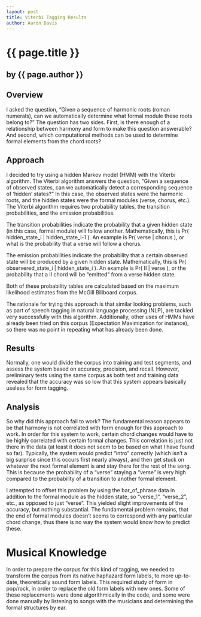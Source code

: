 ```yaml
---
layout: post
title: Viterbi Tagging Results
author: Aaron Davis
---
```


# {{ page.title }} #
## by {{ page.author }} ##


## Overview ##

I asked the question, “Given a sequence of harmonic roots (roman numerals), can we automatically determine what formal module these roots belong to?” The question has two sides. First, is there enough of a relationship between harmony and form to make this question answerable? And second, which computational methods can be used to determine formal elements from the chord roots?

## Approach ##

I decided to try using a hidden Markov model (HMM) with the Viterbi algorithm. The Viterbi algorithm answers the question, “Given a sequence of observed states, can we automatically detect a corresponding sequence of ‘hidden’ states?” In this case, the observed states were the harmonic roots, and the hidden states were the formal modules (verse, chorus, etc.). The Viterbi algorithm requires two probability tables, the transition probabilities, and the emission probabilities.

The transition probabilities indicate the probability that a given hidden state (in this case, formal module) will follow another. Mathematically, this is Pr( hidden\_state\_i | hidden\_state\_i-1 ). An example is Pr( verse | chorus ), or what is the probability that a verse will follow a chorus.

The emission probabilities indicate the probability that a certain observed state will be produced by a given hidden state. Mathematically, this is Pr( observered\_state\_i | hidden\_state\_i ). An example is Pr( II | verse ), or the probability that a II chord will be “emitted” from a verse hidden state.

Both of these probability tables are calculated based on the maximum likelihood estimates from the McGill Billboard corpus.

The rationale for trying this approach is that similar looking problems, such as part of speech tagging in natural language processing (NLP), are tackled very successfully with this algorithm. Additionally, other uses of HMMs have already been tried on this corpus (Expectation Maximization for instance), so there was no point in repeating what has already been done.

## Results ##

Normally, one would divide the corpus into training and test segments, and assess the system based on accuracy, precision, and recall. However, preliminary tests using the same corpus as both test and training data revealed that the accuracy was so low that this system appears basically useless for form tagging.

## Analysis ##

So why did this approach fail to work? The fundamental reason appears to be that harmony is not correlated with form enough for this approach to work. In order for this system to work, certain chord changes would have to be highly correlated with certain formal changes. This correlation is just not there in the data (at least it does not seem to be based on what I have found so far). Typically, the system would predict “intro” correctly (which isn’t a big surprise since this occurs first nearly always), and then get stuck on whatever the next formal element is and stay there for the rest of the song. This is because the probability of a “verse” staying a “verse” is very high compared to the probability of a transition to another formal element.

I attempted to offset this problem by using the bar\_of\_phrase data in addition to the formal module as the hidden state, so “verse\_1”, “verse\_2”, etc., as opposed to just “verse”. This yielded slight improvements of the accuracy, but nothing substantial. The fundamental problem remains, that the end of formal modules doesn’t seems to correspond with any particular chord change, thus there is no way the system would know how to predict these.

# Musical Knowledge ##

In order to prepare the corpus for this kind of tagging, we needed to transform the corpus from its native haphazard form labels, to more up-to-date, theoretically sound form labels. This required study of form in pop/rock, in order to replace the old form labels with new ones. Some of these replacements were done algorithmically in the code, and some were done manually by listening to songs with the musicians and determining the formal structures by ear.

